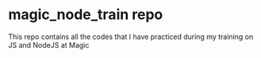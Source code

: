 # magic_node_train repo
This repo contains all the codes that I have practiced during my training on JS and NodeJS at Magic

